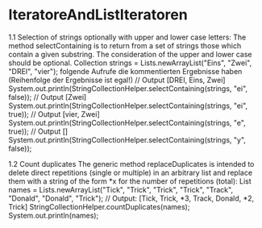 # IteratoreAndListIteratoren
1.1 Selection of strings optionally with upper and lower case letters:
The method selectContaining is to return from a set of strings those which contain a given substring. The consideration of the upper and lower case should be optional.
Collection<String> strings = Lists.newArrayList("Eins", "Zwei", "DREI", "vier");
folgende Aufrufe die kommentierten Ergebnisse haben (Reihenfolge der Ergebnisse ist egal!)
// Output [DREI, Eins, Zwei]
System.out.println(StringCollectionHelper.selectContaining(strings, "ei", false)); // Output [Zwei]
System.out.println(StringCollectionHelper.selectContaining(strings, "ei", true)); // Output [vier, Zwei]
System.out.println(StringCollectionHelper.selectContaining(strings, "e", true)); // Output []
System.out.println(StringCollectionHelper.selectContaining(strings, "y", false));
  
1.2 Count duplicates
The generic method replaceDuplicates is intended to delete direct repetitions (single or multiple) in an arbitrary list and replace them with a string of the form *x for the number of repetitions (total):
List<String> names =
    Lists.newArrayList("Tick", "Trick", "Trick", "Trick", "Track",
            "Donald", "Donald", "Trick");
// Output: [Tick, Trick, *3, Track, Donald, *2, Trick]
StringCollectionHelper.countDuplicates(names);
System.out.println(names);
